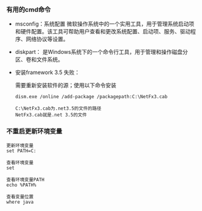 ### 有用的cmd命令
- msconfig：系统配置
	微软操作系统中的一个实用工具，用于管理系统启动项和硬件配置。该工具可帮助用户查看和更改系统配置、启动项、服务、驱动程序、网络协议等设置。
	
- diskpart：
	是Windows系统下的一个命令行工具，用于管理和操作磁盘分区、卷和文件系统。
	
- 安装framework 3.5 失败：

  需要重新安装软件的源；使用以下命令安装

  ```shell
  dism.exe /online /add-package /packagepath:C:\NetFx3.cab
  
  C:\NetFx3.cab为.net3.5的文件的路径
  NetFx3.cab就是.net 3.5的文件
  ```

### 不重启更新环境变量

````shell
更新环境变量
set PATH=C:

查看环境变量
set

查看环境变量PATH
echo %PATH%

查看变量位置
where java
````

